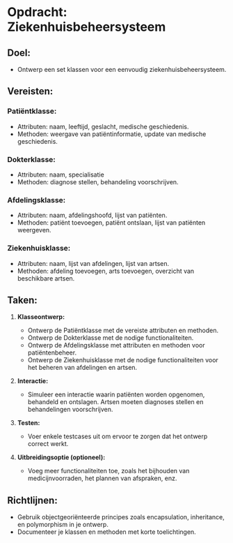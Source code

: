 # Opdracht: Ziekenhuisbeheersysteem

## Doel:
- Ontwerp een set klassen voor een eenvoudig ziekenhuisbeheersysteem.

## Vereisten:

### Patiëntklasse:
   - Attributen: naam, leeftijd, geslacht, medische geschiedenis.
   - Methoden: weergave van patiëntinformatie, update van medische geschiedenis.

### Dokterklasse:
   - Attributen: naam, specialisatie
   - Methoden: diagnose stellen, behandeling voorschrijven.

### Afdelingsklasse:
   - Attributen: naam, afdelingshoofd, lijst van patiënten.
   - Methoden: patiënt toevoegen, patiënt ontslaan, lijst van patiënten weergeven.

### Ziekenhuisklasse:
   - Attributen: naam, lijst van afdelingen, lijst van artsen.
   - Methoden: afdeling toevoegen, arts toevoegen, overzicht van beschikbare artsen.

## Taken:

1. **Klasseontwerp:**
   - Ontwerp de Patiëntklasse met de vereiste attributen en methoden.
   - Ontwerp de Dokterklasse met de nodige functionaliteiten.
   - Ontwerp de Afdelingsklasse met attributen en methoden voor patiëntenbeheer.
   - Ontwerp de Ziekenhuisklasse met de nodige functionaliteiten voor het beheren van afdelingen en artsen.

2. **Interactie:**
   - Simuleer een interactie waarin patiënten worden opgenomen, behandeld en ontslagen. Artsen moeten diagnoses stellen en behandelingen voorschrijven.

3. **Testen:**
   - Voer enkele testcases uit om ervoor te zorgen dat het ontwerp correct werkt.

4. **Uitbreidingsoptie (optioneel):**
   - Voeg meer functionaliteiten toe, zoals het bijhouden van medicijnvoorraden, het plannen van afspraken, enz.

## Richtlijnen:
- Gebruik objectgeoriënteerde principes zoals encapsulation, inheritance, en polymorphism in je ontwerp.
- Documenteer je klassen en methoden met korte toelichtingen.
